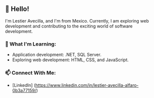 ## 👋 Hello!

I'm Lestier Avecilla, and I'm from Mexico. Currently, I am exploring web development and contributing to the exciting world of software development.

### 🚀 What I'm Learning:

- Application development: .NET, SQL Server.
- Exploring web development: HTML, CSS, and JavaScript.

### 📫 Connect With Me:

- [LinkedIn] (https://www.linkedin.com/in/lestier-avecilla-alfaro-0b3a77159/)

